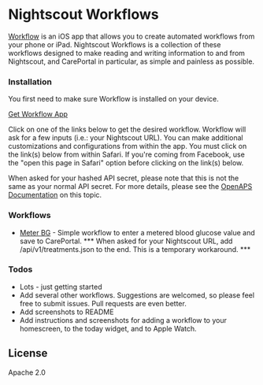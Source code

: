 # Nightscout Workflows

[Workflow] is an iOS app that allows you to create automated workflows from your phone or iPad. Nightscout Workflows is a collection of these workflows designed to make reading and writing information to and from Nightscout, and CarePortal in particular, as simple and painless as possible.

### Installation
You first need to make sure Workflow is installed on your device. 

[Get Workflow App]

Click on one of the links below to get the desired workflow. Workflow will ask for a few inputs (i.e.: your Nightscout URL). You can make additional customizations and configurations from within the app. You must click on the link(s) below from within Safari. If you're coming from Facebook, use the "open this page in Safari" option before clicking on the link(s) below. 

When asked for your hashed API secret, please note that this is not the same as your normal API secret. For more details, please see the [OpenAPS Documentation] on this topic. 

### Workflows
 - [Meter BG](workflow://import-workflow?url=[https://github.com/ella7/nightscout-workflows/raw/master/workflows/Meter%20BG.wflow]) - Simple workflow to enter a metered blood glucose value and save to CarePortal. *** When asked for your Nightscout URL, add /api/v1/treatments.json to the end. This is a temporary workaround. ***

### Todos

 - Lots - just getting started
 - Add several other workflows. Suggestions are welcomed, so please feel free to submit issues. Pull requests are even better.
 - Add screenshots to README
 - Add instructions and screenshots for adding a workflow to your homescreen, to the today widget, and to Apple Watch. 


License
----
Apache 2.0

[Workflow]: http://workflow.is/
[Get Workflow App]: http://workflow.is/download
[OpenAPS Documentation]: http://openaps.readthedocs.io/en/latest/docs/Customize-Iterate/ifttt-integration.html#ifttt-setup-for-phones
